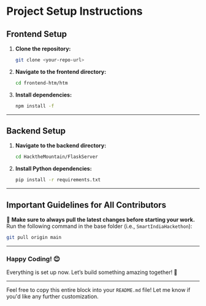 

# Project Setup Instructions

## Frontend Setup

1. **Clone the repository:**
   ```bash
   git clone <your-repo-url>
   ```

2. **Navigate to the frontend directory:**
   ```bash
   cd frontend-htm/htm
   ```

3. **Install dependencies:**
   ```bash
   npm install -f
   ```

---

## Backend Setup

1. **Navigate to the backend directory:**
   ```bash
   cd HacktheMountain/FlaskServer
   ```

2. **Install Python dependencies:**
   ```bash
   pip install -r requirements.txt
   ```

---

## Important Guidelines for All Contributors

🔴 **Make sure to always pull the latest changes before starting your work.**  
   Run the following command in the base folder (i.e., `SmartIndiaHackethon`):
   ```bash
   git pull origin main
   ```

---

### Happy Coding! 😊

Everything is set up now. Let’s build something amazing together! 🚀

---

Feel free to copy this entire block into your `README.md` file! Let me know if you'd like any further customization.




